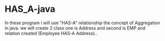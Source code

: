 # HAS_A-java
In these program i will use "HAS-A" relationship the concept of Aggregation in java. we will create 2 class one is Address and second is EMP and relation created (Employee HAS-A Address)..
